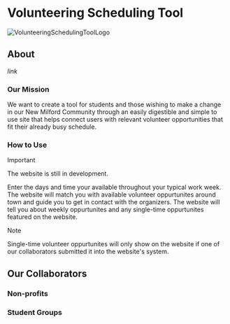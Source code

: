 # **Volunteering Scheduling Tool**
![VolunteeringSchedulingToolLogo](https://github.com/user-attachments/assets/dd2aec7d-e7f1-4cdd-a22c-3dc9a0dc8280)
## **About**
*link*
### **Our Mission**
We want to create a tool for students and those wishing to make a change in our New Milford Community through an easily digestible and simple to use site that helps connect users with relevant volunteer opportunities that fit their already busy schedule.
### **How to Use**
> [!IMPORTANT]
> The website is still in development.

Enter the days and time your available throughout your typical work week. The website will match you with available volunteer oppurtunites around town and guide you to get in contact with the organizers. The website will tell you about weekly oppurtunites and any single-time oppurtunites featured on the website.

> [!NOTE]
> Single-time volunteer oppurtunites will only show on the website if one of our collaborators submitted it into the website's system.
## **Our Collaborators**

### **Non-profits**

### **Student Groups**
